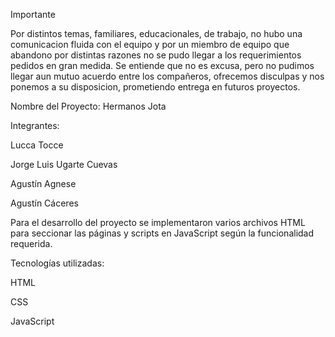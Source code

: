 Importante

Por distintos temas, familiares, educacionales, de trabajo, no hubo una comunicacion fluida con el equipo y por un miembro de equipo que abandono por distintas razones no se pudo llegar a los requerimientos pedidos en gran medida. Se entiende que no es excusa, pero no pudimos llegar aun mutuo acuerdo entre los compañeros, ofrecemos disculpas y nos ponemos a su disposicion, prometiendo entrega en futuros proyectos.

Nombre del Proyecto: Hermanos Jota

Integrantes:

Lucca Tocce

Jorge Luis Ugarte Cuevas

Agustín Agnese

Agustín Cáceres

Para el desarrollo del proyecto se implementaron varios archivos HTML para seccionar las páginas y scripts en JavaScript según la funcionalidad requerida.

Tecnologías utilizadas:

HTML

CSS

JavaScript
